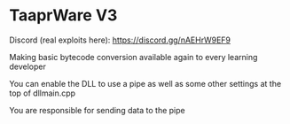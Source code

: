 # TaaprWare V3

Discord (real exploits here): https://discord.gg/nAEHrW9EF9

Making basic bytecode conversion available again to every learning developer

You can enable the DLL to use a pipe as well as some other settings at the top of dllmain.cpp

You are responsible for sending data to the pipe
